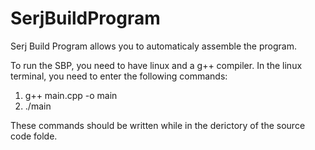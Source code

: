 # SerjBuildProgram
Serj Build Program allows you to automaticaly assemble the program.

To run the SBP, you need to have linux and a g++ compiler.
In the linux terminal, you need to enter the following commands:
1) g++ main.cpp -o main
2) ./main

These commands should be written while in the derictory of the source code folde.
